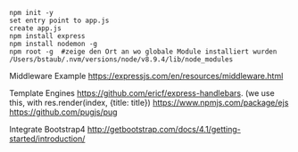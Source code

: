 ````
npm init -y
set entry point to app.js
create app.js
npm install express
npm install nodemon -g
npm root -g  #zeige den Ort an wo globale Module installiert wurden
/Users/bstaub/.nvm/versions/node/v8.9.4/lib/node_modules
``````

Middleware Example
https://expressjs.com/en/resources/middleware.html

Template Engines
https://github.com/ericf/express-handlebars. (we use this, with res.render(index, {title: title})
https://www.npmjs.com/package/ejs
https://github.com/pugjs/pug

Integrate Bootstrap4
http://getbootstrap.com/docs/4.1/getting-started/introduction/